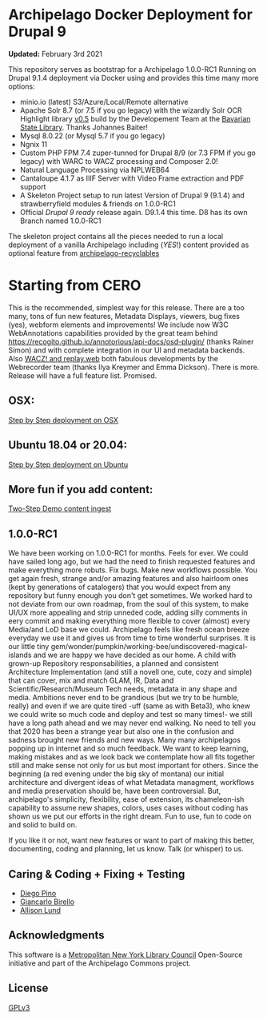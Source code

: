 # Archipelago Docker Deployment for Drupal 9

**Updated:** February 3rd 2021

This repository serves as bootstrap for a Archipelago 1.0.0-RC1 Running on Drupal 9.1.4 deployment via Docker using and provides this time many more options:

- minio.io (latest) S3/Azure/Local/Remote alternative
- Apache Solr 8.7 (or 7.5 if you go legacy) with the wizardly Solr OCR Highlight library [v0.5](https://github.com/dbmdz/solr-ocrhighlighting/releases/tag/0.5.0) build by the Developement Team at the [Bavarian State Library](https://github.com/dbmdz). Thanks Johannes Baiter!
- Mysql 8.0.22 (or Mysql 5.7 if you go legacy)
- Ngnix 11
- Custom PHP FPM 7.4 zuper-tunned for Drupal 8/9 (or 7.3 FPM if you go legacy) with WARC to WACZ processing and Composer 2.0!
- Natural Language Processing via NPLWEB64
- Cantaloupe 4.1.7 as IIIF Server with Video Frame extraction and PDF support
- A Skeleton Project setup to run latest Version of Drupal 9 (9.1.4) and strawberryfield modules & friends on 1.0.0-RC1
- Official *Drupal 9 ready* release again. D9.1.4 this time. D8 has its own Branch named 1.0.0-RC1

The skeleton project contains all the pieces needed to run a local deployment of a vanilla Archipelago including (*YES*!) content provided as optional feature from [archipelago-recyclables](https://github.com/esmero/archipelago-recyclables)

# Starting from CERO

This is the recommended, simplest way for this release. There are a too many, tons of fun new features, Metadata Displays, viewers, bug fixes (yes), webform elements and improvements! We include now W3C WebAnnotations capabilities provided by the great team behind https://recogito.github.io/annotorious/api-docs/osd-plugin/ (thanks Rainer Simon) and with complete integration in our UI and metadata backends. Also [WACZ! and replay.web](https://github.com/webrecorder/replayweb.page) both fabulous developments by the Webrecorder team (thanks Ilya Kreymer and Emma Dickson). There is more. Release will have a full feature list. Promised.

## OSX:

[Step by Step deployment on OSX](docs/osx.md)

## Ubuntu 18.04 or 20.04:

[Step by Step deployment on Ubuntu](docs/ubuntu.md)

## More fun if you add content:
[Two-Step Demo content ingest](docs/democontent.md)

## 1.0.0-RC1

We have been working on 1.0.0-RC1 for months. Feels for ever. We could have sailed long ago, but we had the need to finish requested features and make everything more robuts. Fix bugs. Make new workflows possible. You get again fresh, strange and/or amazing features and also hairloom ones (kept by generations of catalogers) that you would expect from any repository but funny enough you don't get sometimes. We worked hard to not deviate from our own roadmap, from the soul of this system, to make UI/UX more appealing and strip unneded code, adding silly comments in eery commit and making everything more flexible to cover (almost) every Media/and LoD base we could. Archipelago feels like fresh ocean breeze everyday we use it and gives us from time to time wonderful surprises. It is our little tiny gem/wonder/pumpkin/working-bee/undiscovered-magical-islands and we are happy we have decided as our home. A child with grown-up Repository responsabilities, a planned and consistent Architecture Implementation (and still a novell one, cute, cozy and simple) that can cover, mix and match GLAM, IR, Data and Scientific/Research/Museum Tech needs, metadata in any shape and media. Ambitions never end to be grandious (but we try to be humble, really) and even if we are quite tired -uff (same as with Beta3), who knew we could write so much code and deploy and test so many times!- we still have a long path ahead and we may never end walking. No need to tell you that 2020 has been a strange year but also one in the confusion and sadness brought new friends and new ways. Many many archipelagos popping up in internet and so much feedback. We want to keep learning, making mistakes and as we look back we contemplate how all fits together still and make sense not only for us but most important for others. Since the beginning (a red evening under the big sky of montana) our initial architecture and divergent ideas of what Metadata managment, workflows and media preservation should be, have been controversial. But, archipelago's simplicity, flexibility, ease of extension, its chameleon-ish capability to assume new shapes, colors, uses cases without coding has shown us we put our efforts in the right dream. Fun to use, fun to code on and solid to build on.

If you like it or not, want new features or want to part of making this better, documenting, coding and planning, let us know. Talk (or whisper) to us.

## Caring & Coding + Fixing + Testing

* [Diego Pino](https://github.com/DiegoPino)
* [Giancarlo Birello](https://github.com/giancarlobi)
* [Allison Lund](https://github.com/alliomeria)

## Acknowledgments

This software is a [Metropolitan New York Library Council](https://metro.org) Open-Source initiative and part of the Archipelago Commons project.

## License

[GPLv3](http://www.gnu.org/licenses/gpl-3.0.txt)
